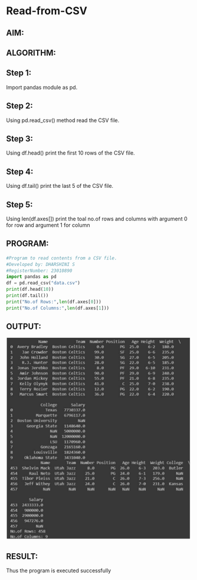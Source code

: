 # Read-from-CSV

## AIM:

## ALGORITHM:
## Step 1:
Import pandas module as pd.

## Step 2:
Using pd.read_csv() method read the CSV file.

## Step 3:
Using df.head() print the first 10 rows of the CSV file.

## Step 4:
Using df.tail() print the last 5 of the CSV file.

## Step 5:
Using len(df.axes[]) print the toal no.of rows and columns with argument 0 for row and argument 1 for column

## PROGRAM:
```python
#Program to read contents from a CSV file.
#Developed by: DHARSHINI S
#RegisterNumber: 23010890
import pandas as pd
df = pd.read_csv("data.csv")
print(df.head(10))
print(df.tail())
print("No.of Rows:",len(df.axes[0]))
print("No.of Columns:",len(df.axes[1]))
```
## OUTPUT:
![output](./CSV%20FILE.png)
## RESULT:

Thus the program is executed successfully

